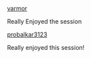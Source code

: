 [varmor](http://github.com/varmor)

Really Enjoyed the session

[probalkar3123](http://github.com/probalkar3123)

Really enjoyed this session!
